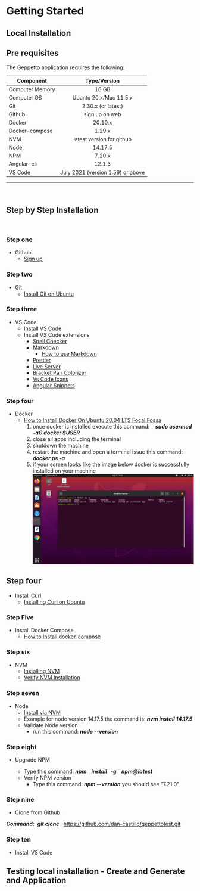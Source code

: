 # Getting Started

## Local Installation

## Pre requisites

The Geppetto application requires the following:

| Component        | Type/Version                      |
| -------------    | :-----------:                     |
| Computer Memory  | 16 GB                             |
| Computer OS      | Ubuntu 20.x/Mac 11.5.x            |
| Git              | 2.30.x (or latest)                |
| Github           | sign up on web                    |
| Docker           | 20.10.x                           |
| Docker-compose   | 1.29.x                            |
| NVM              | latest version for github         |
| Node             | 14.17.5                           |
| NPM              | 7.20.x                            |
| Angular-cli      | 12.1.3                            |
| VS Code          | July 2021 (version 1.59) or above |

---
&nbsp;
&nbsp;

## Step by Step Installation

&nbsp;
&nbsp;


### Step one

- Github 
  - [Sign up](https://github.com/)


### Step two

- Git
  - [Install Git on Ubuntu](https://linuxconfig.org/how-to-install-git-on-ubuntu-20-04-lts-focal-fossa-linux)

### Step three

- VS Code
  - [Install VS Code](https://linuxize.com/post/how-to-install-visual-studio-code-on-ubuntu-20-04/)
  - Install VS Code extensions
    - [Spell Checker](https://marketplace.visualstudio.com/items?itemName=streetsidesoftware.code-spell-checker)
    - [Markdown](https://marketplace.visualstudio.com/items?itemName=DavidAnson.vscode-markdownlint)
      - [How to use Markdown](https://thisdavej.com/build-an-amazing-markdown-editor-using-visual-studio-code-and-pandoc/)
    - [Prettier](https://marketplace.visualstudio.com/items?itemName=esbenp.prettier-vscode)
    - [Live Server](https://marketplace.visualstudio.com/items?itemName=ritwickdey.LiveServer)
    - [Bracket Pair Colorizer](https://marketplace.visualstudio.com/items?itemName=CoenraadS.bracket-pair-colorizer)
    - [Vs Code Icons](https://marketplace.visualstudio.com/items?itemName=vscode-icons-team.vscode-icons)
    - [Angular Snippets](https://marketplace.visualstudio.com/items?itemName=johnpapa.Angular2)

### Step four

- Docker
  - [How to Install Docker On Ubuntu 20.04 LTS Focal Fossa](https://www.youtube.com/watch?v=aMKUuaga85A)
    1. once docker is installed execute this command: $~~$ ***sudo usermod -aG docker $USER***
    2. close all apps including the terminal
    3. shutdown the machine
    4. restart the machine and open a terminal issue this command: $~~~$ ***docker ps -a***
    5. if your screen looks like the image below docker is successfully installed on your machine 
    ![alt text](./images/test-docker-success.png "docker success")

## Step four

- Install Curl
  - [Installing Curl on Ubuntu](https://www.cyberciti.biz/faq/how-to-install-curl-command-on-a-ubuntu-linux/)

### Step Five

- Install Docker Compose
  - [How to Install docker-compose](
https://www.digitalocean.com/community/tutorials/how-to-install-and-use-docker-compose-on-ubuntu-20-04https://www.digitalocean.com/community/tutorials/how-to-install-and-use-docker-compose-on-ubuntu-20-04)

### Step six

- NVM
  - [Installing NVM](https://github.com/nvm-sh/nvm#install--update-script)
  - [Verify NVM Installation](https://github.com/nvm-sh/nvm#verify-installation)

### Step seven

- Node
  - [Install via NVM](https://github.com/nvm-sh/nvm#usage)
  - Example for node version 14.17.5 the command is: ***nvm install 14.17.5***
  - Validate Node version
    - run this command: ***node --version***

### Step eight

- Upgrade NPM

  - Type this command: ***npm $~~$ install $~~$-g $~~$ npm@latest***
  - Verify NPM version
    - Type this command: ***npm --version*** you should see "7.21.0"
  
### Step nine

- Clone from Github:
&nbsp;

***Command:***$~$ ***git clone*** $~$ https://github.com/dan-castillo/geppettotest.git

### Step ten

- Install VS Code



## Testing local installation - Create and Generate and Application